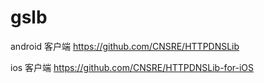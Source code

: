 # gslb

android 客户端 https://github.com/CNSRE/HTTPDNSLib

ios 客户端 https://github.com/CNSRE/HTTPDNSLib-for-iOS

